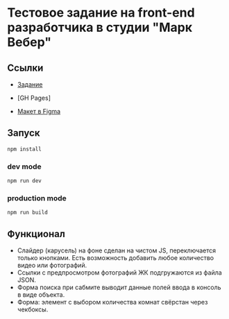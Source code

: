 # Тестовое задание на front-end разработчика в студии "Марк Вебер"

## Ссылки

* [Задание](https://www.notion.so/front-end-0d9693fffaef4869a77635f26dd0e923)

* [GH Pages]

* [Макет в Figma](https://www.figma.com/file/c5UJ6beeIf35Lk1d8Zw4vJ/%D0%A2%D0%B5%D1%81%D1%82%D0%BE%D0%B2%D0%BE%D0%B5-%D0%B7%D0%B0%D0%B4%D0%B0%D0%BD%D0%B8%D0%B5-%D0%BD%D0%B0-front-end-%D1%80%D0%B0%D0%B7%D1%80%D0%B0%D0%B1%D0%BE%D1%82%D1%87%D0%B8%D0%BA%D0%B0?node-id=0%3A1)

## Запуск

`npm install`

### dev mode

`npm run dev`

### production mode

`npm run build`

## Функционал

* Слайдер (карусель) на фоне сделан на чистом JS, переключается только кнопками. Есть возможность добавить любое количество видео или фотографий.
* Ссылки с предпросмотром фотографий ЖК подгружаются из файла JSON.
* Форма поиска при сабмите выводит данные полей ввода в консоль в виде объекта.
* Форма: элемент с выбором количества комнат свёрстан через чекбоксы.

